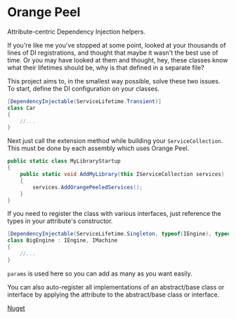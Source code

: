 # Orange Peel

Attribute-centric Dependency Injection helpers.

If you're like me you've stopped at some point, looked at your thousands of lines of DI registrations, and thought that maybe it wasn't the best use of time.  Or you may have looked at them and thought, hey, these classes know what their lifetimes should be, why is that defined in a separate file?

This project aims to, in the smallest way possible, solve these two issues. To start, define the DI configuration on your classes.

```C#
[DependencyInjectable(ServiceLifetime.Transient)]
class Car
{
    //...
}
```

Next just call the extension method while building your `ServiceCollection`.  This must be done by each assembly which uses Orange Peel.

```C#
public static class MyLibraryStartup
{
    public static void AddMyLibrary(this IServiceCollection services)
    {
        services.AddOrangePeeledServices();
    }
}
```

If you need to register the class with various interfaces, just reference the types in your attribute's constructor.

```C#
[DependencyInjectable(ServiceLifetime.Singleton, typeof(IEngine), typeof(IMachine))]
class BigEngine : IEngine, IMachine
{
    //...
}
```

`params` is used here so you can add as many as you want easily.

You can also auto-register all implementations of an abstract/base class or interface by applying the attribute to the abstract/base class or interface.

[Nuget](https://www.nuget.org/packages/TylerDM.OrangePeel)
